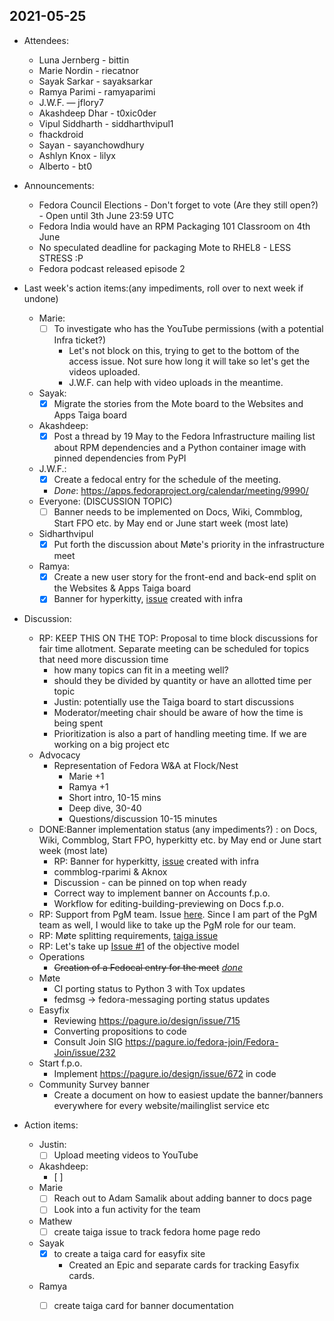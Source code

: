 ## 2021-05-25

* Attendees:
    * Luna Jernberg - bittin
    * Marie Nordin - riecatnor
    * Sayak Sarkar - sayaksarkar
    * Ramya Parimi - ramyaparimi
    * J.W.F. — jflory7
    * Akashdeep Dhar - t0xic0der
    * Vipul Siddharth - siddharthvipul1
    * fhackdroid
    * Sayan - sayanchowdhury
    * Ashlyn Knox - lilyx
    * Alberto - bt0
    
* Announcements:
    * Fedora Council Elections - Don't forget to vote (Are they still open?) - Open until 3th June 23:59 UTC
    * Fedora India would have an RPM Packaging 101 Classroom on 4th June
    * No speculated deadline for packaging Mote to RHEL8 - LESS STRESS :P
    * Fedora podcast released episode 2
  
* Last week's action items:(any impediments, roll over to next week if undone)

   * Marie:
        - [ ]  To investigate who has the YouTube permissions (with a potential Infra ticket?) 
            - Let's not block on this, trying to get to the bottom of the access issue. Not sure how long it will take so let's get the videos uploaded.
            - J.W.F. can help with video uploads in the meantime.
    * Sayak:
        - [x] Migrate the stories from the Mote board to the Websites and Apps Taiga board 
    * Akashdeep:
        - [x] Post a thread by 19 May to the Fedora Infrastructure mailing list about RPM dependencies and a Python container image with pinned dependencies from PyPI 
    * J.W.F.:
        - [X] Create a fedocal entry for the schedule of the meeting.
        - _Done_: https://apps.fedoraproject.org/calendar/meeting/9990/
    * Everyone: (DISCUSSION TOPIC)
        - [ ] Banner needs to be implemented on Docs, Wiki, Commblog, Start FPO etc. by May end or June start week (most late)
    * Sidharthvipul 
        - [x] Put forth the discussion about Møte's priority in the infrastructure meet 
    *  Ramya:
        - [x] Create a new user story for the front-end and back-end split on the Websites & Apps Taiga board
        - [x] Banner for hyperkitty, [issue](https://pagure.io/fedora-infrastructure/issue/9972) created with infra
    
* Discussion:
    * RP: KEEP THIS ON THE TOP: Proposal to time block discussions for fair time allotment. Separate meeting can be scheduled for topics that need more discussion time
        * how many topics can fit in a meeting well?
        * should they be divided by quantity or have an allotted time per topic
        * Justin: potentially use the Taiga board to start discussions
        * Moderator/meeting chair should be aware of how the time is being spent
        * Prioritization is also a part of handling meeting time. If we are working on a big project etc
    * Advocacy
        * Representation of Fedora W&A at Flock/Nest
            * Marie +1
            * Ramya +1
            * Short intro, 10-15 mins
            * Deep dive, 30-40
            * Questions/discussion 10-15 minutes
    * DONE:Banner implementation status (any impediments?) : on Docs, Wiki, Commblog, Start FPO, hyperkitty etc. by May end or June start week (most late)
        * RP: Banner for hyperkitty, [issue](https://pagure.io/fedora-infrastructure/issue/9972) created with infra
        * commblog-rparimi & Aknox
        * Discussion - can be pinned on top when ready
        * Correct way to implement banner on Accounts f.p.o.
        * Workflow for editing-building-previewing on Docs f.p.o.
    * RP: Support from PgM team. Issue [here](https://pagure.io/fedora-pgm/pgm_team/issue/16). Since I am  part of the PgM team as well, I would like to take up the PgM role for our team.
    * RP: Møte splitting requirements, [taiga issue](https://teams.fedoraproject.org/project/fedora-websites-apps-team/us/12?kanban-status=635)
    * RP: Let's take up [Issue #1](https://teams.fedoraproject.org/project/fedora-websites-apps-team/us/1?kanban-status=635) of the objective model
    * Operations
        * ~~Creation of a Fedocal entry for the meet~~ [*done*](https://apps.fedoraproject.org/calendar/meeting/9990/)
    * Møte
        * CI porting status to Python 3 with Tox updates
        * fedmsg -> fedora-messaging porting status updates
    * Easyfix
        * Reviewing https://pagure.io/design/issue/715
        * Converting propositions to code
        * Consult Join SIG https://pagure.io/fedora-join/Fedora-Join/issue/232
    * Start f.p.o.
        * Implement https://pagure.io/design/issue/672 in code 
    * Community Survey banner 
        * Create a document on how to easiest update the banner/banners everywhere for every website/mailinglist service etc

* Action items:
   * Justin:
        * [ ] Upload meeting videos to YouTube
   * Akashdeep:
       *  [ ] 
   * Marie
       *  [ ] Reach out to Adam Samalik about adding banner to docs page
       *  [ ] Look into a fun activity for the team 
    * Mathew
       *  [ ] create taiga issue to track fedora home page redo
   *  Sayak
       *  [X] to create a taiga card for easyfix site
           *  Created an Epic and separate cards for tracking Easyfix cards.
    *  Ramya
       *  [ ] create taiga card for banner documentation

